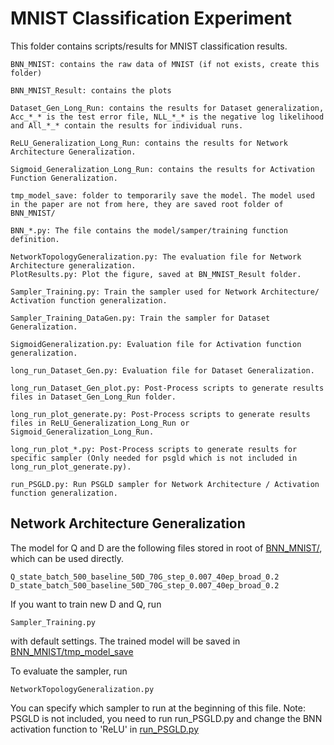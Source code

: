 # MNIST Classification Experiment
This folder contains scripts/results for MNIST classification results.

    BNN_MNIST: contains the raw data of MNIST (if not exists, create this folder)
    
    BNN_MNIST_Result: contains the plots
    
    Dataset_Gen_Long_Run: contains the results for Dataset generalization, Acc_*_* is the test error file, NLL_*_* is the negative log likelihood and All_*_* contain the results for individual runs.
    
    ReLU_Generalization_Long_Run: contains the results for Network Architecture Generalization.
    
    Sigmoid_Generalization_Long_Run: contains the results for Activation Function Generalization.
    
    tmp_model_save: folder to temporarily save the model. The model used in the paper are not from here, they are saved root folder of BNN_MNIST/
    
    BNN_*.py: The file contains the model/samper/training function definition.
    
    NetworkTopologyGeneralization.py: The evaluation file for Network Architecture generalization.
    PlotResults.py: Plot the figure, saved at BN_MNIST_Result folder.
    
    Sampler_Training.py: Train the sampler used for Network Architecture/ Activation function generalization.
    
    Sampler_Training_DataGen.py: Train the sampler for Dataset Generalization.
    
    SigmoidGeneralization.py: Evaluation file for Activation function generalization.
    
    long_run_Dataset_Gen.py: Evaluation file for Dataset Generalization.
    
    long_run_Dataset_Gen_plot.py: Post-Process scripts to generate results files in Dataset_Gen_Long_Run folder.
    
    long_run_plot_generate.py: Post-Process scripts to generate results files in ReLU_Generalization_Long_Run or Sigmoid_Generalization_Long_Run.
    
    long_run_plot_*.py: Post-Process scripts to generate results for specific sampler (Only needed for psgld which is not included in long_run_plot_generate.py).
    
    run_PSGLD.py: Run PSGLD sampler for Network Architecture / Activation function generalization.
## Network Architecture Generalization
The model for Q and D are the following files stored in root of [BNN_MNIST/](./), which can be used directly.

    Q_state_batch_500_baseline_50D_70G_step_0.007_40ep_broad_0.2
    D_state_batch_500_baseline_50D_70G_step_0.007_40ep_broad_0.2
If you want to train new D and Q, run 

    Sampler_Training.py
    
with default settings. The trained model will be saved in [BNN_MNIST/tmp_model_save](BNN_MNIST/tmp_model_save/)

To evaluate the sampler, run 

    NetworkTopologyGeneralization.py
You can specify which sampler to run at the beginning of this file. 
Note: PSGLD is not included, you need to run 
    run_PSGLD.py
and change the BNN activation function to 'ReLU' in [run_PSGLD.py](BNN_MNIST/run_PSGLD.py#L60)
